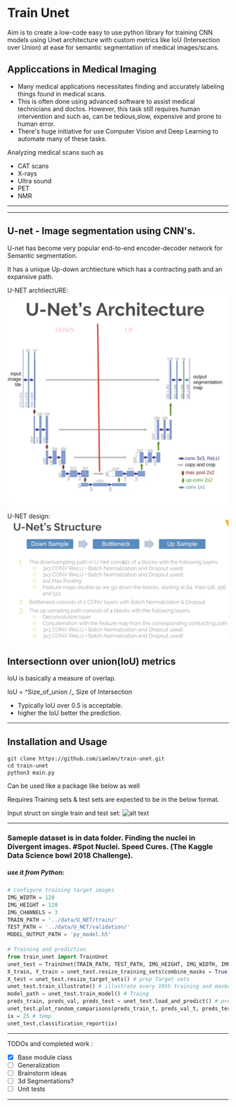 # Train Unet

Aim is to create a low-code easy to use python library for training CNN models using Unet architecture with custom metrics like IoU (Intersection over Union) at ease for semantic segmentation of medical images/scans.

## Appliccations in Medical Imaging
- Many medical applications necessitates finding and accurately labeling things found in medical scans.
- This is often done using advanced software to assist medical technicians and doctos. However, this task still requires human intervention and such as, can be tedious,slow, expensive and prone to human error.
- There's huge initiative for use Computer Vision and Deep Learning to automate many of these tasks. 

Analyzing medical scans such as
 - CAT scans
 - X-rays
 - Ultra sound 
 - PET
 - NMR

***

<!-- ## What is image segmentation?
 The goal of segmentation is seperate different parts of image, into sensible coherent parts where we are doing a pixel wise predictions.

 Two types of segmentation:
 1. Instance segmentation.
 	Pixel classificcation combined with classifying object entities e.g. Seperate persons, cars. etc.
 2. Semantic segmentation.
 	> Pixel classifications based on defined classes e.g roads, persons, cars, trees etc.
 -->
***

## U-net  - Image segmentation using CNN's.

U-net has become very popular end-to-end encoder-decoder network for Semantic segmentation.

It has a unique Up-down archtiecture which has a contracting path and an expansive path. 

U-NET archtiectURE: 
![alt text][unet1]

[unet1]: https://github.com/iamlmn/train-unet/blob/master/assets/Unet.png "Unet Arch"

U-NET design: 
![alt text][unet2]

[unet2]: https://github.com/iamlmn/train-unet/blob/master/assets/unet-design.png "Unet Design"


## Intersectionn over union(IoU) metrics
IoU is basically a measure of overlap.

IoU = ^Size_of_union /_ Size of Intersection
 - Typically IoU over 0.5 is acceptable.
 - higher the IoU better the prediction.

***

## Installation and Usage


```
git clone https://github.com/iamlmn/train-unet.git
cd train-unet
python3 main.py
```
Can be used like a package like below as well

Requires Training sets & test sets are expected to be in the below format.

Input struct on single train and test set: 
![alt text][unet3]

[unet3]: https://github.com/iamlmn/train-unet/blob/master/assets/input-struct.png "Input Struct"

***

### Sameple dataset is in data folder. Finding the nuclei in Divergent images. #Spot Nuclei. Speed Cures. (The Kaggle Data Science bowl 2018 Challenge).


##### use it from Python:
```python
# Configure training target images
IMG_WIDTH = 128
IMG_HEIGHT = 128
IMG_CHANNELS = 3
TRAIN_PATH = '../data/U_NET/train/'
TEST_PATH = '../data/U_NET/validation/'
MODEL_OUTPUT_PATH = 'py_model.h5'

# Training and prediction
from train_unet import TrainUnet
unet_test = TrainUnet(TRAIN_PATH, TEST_PATH, IMG_HEIGHT, IMG_WIDTH, IMG_CHANNELS, MODEL_OUTPUT_PATH) # Create Unet object
X_train, Y_train = unet_test.resize_training_sets(combine_masks = True) # prep training data
X_test = unet_test.resize_target_sets() # prep Target sets
unet_test.train_illustrate() # illustrate every 10th training and masked images
model_path = unet_test.train_model() # Traing
preds_train, preds_val, preds_test = unet_test.load_and_predict() # predict
unet_test.plot_random_comparisons(preds_train_t, preds_val_t, preds_test, _save = True) # comparison plots on random images
ix = 25 # temp
unet_test.classification_report(ix)

```

***

TODOs and completed work : 
- [x] Base module class
- [ ] Generalization
- [ ] Brainstorm ideas
- [ ] 3d Segmentations?
- [ ] Unit tests

***

[Repo]: https://github.com/iamlmn/train-unet